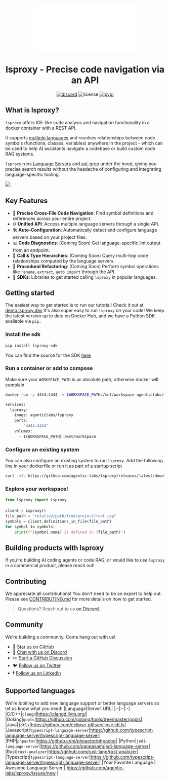 <div align="center">
<a href="https://agenticlabs.com/"><img src="https://raw.githubusercontent.com/agentic-labs/.github/main/assets/logo.png" alt="Agentic Labs" title="Agentic Labs" align="center" height="150px" /></a>

# lsproxy - Precise code navigation via an API
<p align="center">
  <a href="https://discord.gg/EUFGjSawyk"a><img alt="discord" src="https://img.shields.io/discord/1296271531994775552" /></a>
  <img alt="license" src="https://img.shields.io/github/license/agentic-labs/lsproxy" />
  <a href="https://pypi.org/project/lsproxy-sdk/" a><img alt="pypi" src="https://img.shields.io/pypi/v/lsproxy-sdk" /></a>
</p>
</div>


   
## <a name="what-is-lsproxy">What is lsproxy?</a>

`lsproxy` offers IDE-like code analysis and navigation functionality in a docker container with a REST API.

It supports [multiple languages](#supported-languages) and resolves relationships between code symbols (functions, classes, variables) anywhere in the project - which can be used to help AI assistants navigate a codebase or build custom code RAG systems.

`lsproxy` runs [Language Servers](https://microsoft.github.io/language-server-protocol/) and [ast-grep](https://github.com/ast-grep/ast-grep) under the hood, giving you precise search results without the headache of configuring and integrating language-specific tooling.

[![](https://mermaid.ink/img/pako:eNptUtFumzAU_RV0q0qdRKpAgAAPk6buZVInTau0h9ZV5YRrYhVsZJuuLMq_7xraNLQ1D9jnnHt8ru09bHWFUIJo9N_tjhsXXP9miqmAhqfuLhhc0X_DLTL4cu-5ibX9pja825FMOS4VmjsGje2Mfh4Y3E8iP55007ej0Z9xNtm8slRBdddc1T2vMbhB84TGzgx4TQpu3aI22M2ZThL17dePTzYMFouv3v1TnNezBBPWydM95xiq6tj40D5I9SBkg75jaZ2HNrqxgVSBh49pKhSWNEKq6kXjIamkk1odVeajiiA0qLY4ncTpjVCugMFP3SvHYAw59TUpKPCInYScEz7SHDEjMmHn54F1Q4Nvl-obasozzMRKiNA6ox-xPEt4scT4Xc1O01FMcpH6771nI1E5-yYRIoUQWjQtlxU9wr0vYOB26F9JSdOKm0cGTB1Ix3unbwa1hdKZHkPou4o7_C45PcMWSsEbS2jH1a3W7auIllDu4RnKJLtM0yJL82hdJKs4zUIYoIyj5WWeJlGyzKNslefr5BDCv9GAiCKOi6yIlnGeFkmxPvwHnPP5bQ?type=png)](https://mermaid.live/edit#pako:eNptUtFumzAU_RV0q0qdRKpAgAAPk6buZVInTau0h9ZV5YRrYhVsZJuuLMq_7xraNLQ1D9jnnHt8ru09bHWFUIJo9N_tjhsXXP9miqmAhqfuLhhc0X_DLTL4cu-5ibX9pja825FMOS4VmjsGje2Mfh4Y3E8iP55007ej0Z9xNtm8slRBdddc1T2vMbhB84TGzgx4TQpu3aI22M2ZThL17dePTzYMFouv3v1TnNezBBPWydM95xiq6tj40D5I9SBkg75jaZ2HNrqxgVSBh49pKhSWNEKq6kXjIamkk1odVeajiiA0qLY4ncTpjVCugMFP3SvHYAw59TUpKPCInYScEz7SHDEjMmHn54F1Q4Nvl-obasozzMRKiNA6ox-xPEt4scT4Xc1O01FMcpH6771nI1E5-yYRIoUQWjQtlxU9wr0vYOB26F9JSdOKm0cGTB1Ix3unbwa1hdKZHkPou4o7_C45PcMWSsEbS2jH1a3W7auIllDu4RnKJLtM0yJL82hdJKs4zUIYoIyj5WWeJlGyzKNslefr5BDCv9GAiCKOi6yIlnGeFkmxPvwHnPP5bQ)

## Key Features

- 🎯 **Precise Cross-File Code Navigation**: Find symbol definitions and references across your entire project.
- 🌐 **Unified API**: Access multiple language servers through a single API.
- 🛠️ **Auto-Configuration**: Automatically detect and configure language servers based on your project files.
- 📊 **Code Diagnostics**: (Coming Soon) Get language-specific lint output from an endpoint.
- 🌳 **Call & Type Hierarchies**: (Coming Soon) Query multi-hop code relationships computed by the language servers.
- 🔄 **Procedural Refactoring**: (Coming Soon) Perform symbol operations like `rename`, `extract`, `auto import` through the API.
- 🧩 **SDKs**: Libraries to get started calling `lsproxy` in popular languages.
    

## <a name="getting-started">Getting started</a>
The easiest way to get started is to run our tutorial! Check it out at [demo.lsproxy.dev](https://demo.lsproxy.dev)
It's also super easy to run `lsproxy` on your code! We keep the latest version up to date on Docker Hub, and we have a Python SDK available via `pip.`

### Install the sdk

```bash
pip install lsproxy-sdk
```
You can find the source for the SDK [here](https://github.com/agentic-labs/lsproxy-python-sdk)

### Run a container or add to compose
Make sure your `WORKSPACE_PATH` is an absolute path, otherwise docker will complain.
```bash
docker run -p 4444:4444 -v $WORKSPACE_PATH:/mnt/workspace agenticlabs/lsproxy
```

```dockerfile
services:
  lsproxy:
    image: agenticlabs/lsproxy
    ports:
      - "4444:4444"
    volumes:
      - ${WORKSPACE_PATH}:/mnt/workspace
```
### Configure an existing system
You can also configure an existing system to run `lsproxy`. Add the following line in your dockerfile or run it as part of a startup script
```bash
curl -sSL https://github.com/agentic-labs/lsproxy/releases/latest/download/install-lsproxy.sh | sh
```

### Explore your workspace!

```python
from lsproxy import Lsproxy

client = Lsproxy()
file_path = "relative/path/from/project/root.cpp"
symbols = client.definitions_in_file(file_path)
for symbol in symbols:
    print(f"{symbol.name} is defined in {file_path}")
```

## <a name="contributing">Building products with lsproxy</a>

If you're building AI coding agents or code RAG, or would like to use `lsproxy` in a commercial product, please reach out!

## <a name="contributing">Contributing</a>

We appreciate all contributions! You don't need to be an expert to help out.
Please see [CONTRIBUTING.md](https://github.com/agentic-labs/lsproxy/blob/main/CONTRIBUTING.md) for more details on how to get
started.

> Questions? Reach out to us [on Discord](https://discord.gg/WafeS3jN).

## <a name="community">Community</a>

We're building a community. Come hang out with us!

- 🌟 [Star us on GitHub](https://github.com/agentic-labs/lsproxy)
- 💬 [Chat with us on Discord](https://discord.gg/EUFGjSawyk)
- ✏️ [Start a GitHub Discussion](https://github.com/agentic-labs/lsproxy/discussions)
- 🐦 [Follow us on Twitter](https://twitter.com/agentic_labs)
- 🕴️ [Follow us on LinkedIn](https://www.linkedin.com/company/agentic-labs)
  
## <a name="supported-languages">Supported languages</a>

We're looking to add new language support or better language servers so let us know what you need!
|Language|Server|URL|
|:-|:-|:-|
|C/C++|`clangd`|https://clangd.llvm.org/|
|Golang|`gopls`|https://github.com/golang/tools/tree/master/gopls|
|Java|`jdtls`|https://github.com/eclipse-jdtls/eclipse.jdt.ls|
|Javascript|`typescript-language-server`|https://github.com/typescript-language-server/typescript-language-server|
|PHP|`phpactor`|https://github.com/phpactor/phpactor|
|Python|`jedi-language-server`|https://github.com/pappasam/jedi-language-server|
|Rust|`rust-analyzer`|https://github.com/rust-lang/rust-analyzer|
|Typescript|`typescript-language-server`|https://github.com/typescript-language-server/typescript-language-server|
|Your Favorite Language | Awesome Language Server | https://github.com/agentic-labs/lsproxy/issues/new |

